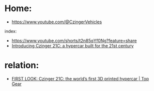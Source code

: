 # Home:
- https://www.youtube.com/@CzingerVehicles

index:
- https://www.youtube.com/shorts/t2n85qYf0Ng?feature=share
- [Introducing Czinger 21C: a hypercar built for the 21st century](https://youtu.be/1pqfL1lIvg4)

# relation:
- [FIRST LOOK: Czinger 21C: the world’s first 3D printed hypercar | Top Gear](https://youtu.be/OCto6qSjIXw)
